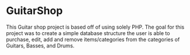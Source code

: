 # GuitarShop
This Guitar shop project is based off of using solely PHP. The goal for this project was to create a simple database structure the user is able to purchase, edit, add and remove items/categories from the categories of Guitars, Basses, and Drums.
